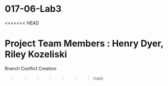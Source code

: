 # 017-06-Lab3
<<<<<<< HEAD

Project Team Members : Henry Dyer, Riley Kozeliski
=======
Branch Conflict Creation
>>>>>>> main
